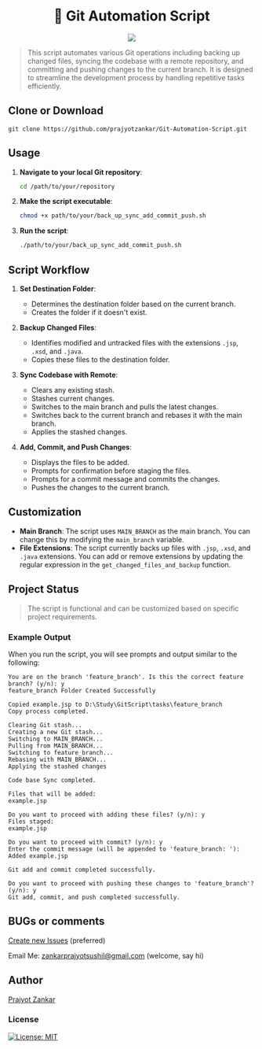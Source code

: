 <h1 align="center">
🚀 Git Automation Script
</h1>
<p align="center">
<img src="https://img.shields.io/badge/bash-%23121011.svg?style=for-the-badge&logo=gnu-bash&logoColor=white">
</p>

> This script automates various Git operations including backing up changed files, syncing the codebase with a remote repository, and committing and pushing changes to the current branch. It is designed to streamline the development process by handling repetitive tasks efficiently.

## Clone or Download

```terminal
git clone https://github.com/prajyotzankar/Git-Automation-Script.git
```

## Usage

1. **Navigate to your local Git repository**:

   ```sh
   cd /path/to/your/repository
   ```

2. **Make the script executable**:

   ```sh
   chmod +x path/to/your/back_up_sync_add_commit_push.sh
   ```

3. **Run the script**:
   ```sh
   ./path/to/your/back_up_sync_add_commit_push.sh
   ```

## Script Workflow

1. **Set Destination Folder**:

   - Determines the destination folder based on the current branch.
   - Creates the folder if it doesn't exist.

2. **Backup Changed Files**:

   - Identifies modified and untracked files with the extensions `.jsp`, `.xsd`, and `.java`.
   - Copies these files to the destination folder.

3. **Sync Codebase with Remote**:

   - Clears any existing stash.
   - Stashes current changes.
   - Switches to the main branch and pulls the latest changes.
   - Switches back to the current branch and rebases it with the main branch.
   - Applies the stashed changes.

4. **Add, Commit, and Push Changes**:
   - Displays the files to be added.
   - Prompts for confirmation before staging the files.
   - Prompts for a commit message and commits the changes.
   - Pushes the changes to the current branch.

## Customization

- **Main Branch**: The script uses `MAIN_BRANCH` as the main branch. You can change this by modifying the `main_branch` variable.
- **File Extensions**: The script currently backs up files with `.jsp`, `.xsd`, and `.java` extensions. You can add or remove extensions by updating the regular expression in the `get_changed_files_and_backup` function.

## Project Status

> The script is functional and can be customized based on specific project requirements.

### Example Output

When you run the script, you will see prompts and output similar to the following:

```
You are on the branch 'feature_branch'. Is this the correct feature branch? (y/n): y
feature_branch Folder Created Successfully

Copied example.jsp to D:\Study\GitScript\tasks\feature_branch
Copy process completed.

Clearing Git stash...
Creating a new Git stash...
Switching to MAIN_BRANCH...
Pulling from MAIN_BRANCH...
Switching to feature_branch...
Rebasing with MAIN_BRANCH...
Applying the stashed changes

Code base Sync completed.

Files that will be added:
example.jsp

Do you want to proceed with adding these files? (y/n): y
Files staged:
example.jsp

Do you want to proceed with commit? (y/n): y
Enter the commit message (will be appended to 'feature_branch: '): Added example.jsp

Git add and commit completed successfully.

Do you want to proceed with pushing these changes to 'feature_branch'? (y/n): y
Git add, commit, and push completed successfully.
```

## BUGs or comments

[Create new Issues](https://github.com/prajyotzankar/Git-Automation-Script/issues/new/choose) (preferred)

Email Me: zankarprajyotsushil@gmail.com (welcome, say hi)

## Author

[Prajyot Zankar](https://www.linkedin.com/in/prajyotzankar/)

### License

[![License: MIT](https://img.shields.io/badge/License-MIT-yellow.svg)](https://github.com/prajyotzankar/Git-Automation-Script/blob/master/LICENSE)
